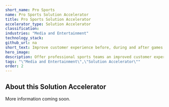 ```yaml
---
short_name: Pro Sports
name: Pro Sports Solution Accelerator
title: Pro Sports Solution Accelerator
accelerator_type: Solution Accelerator
classification: 
industries: "Media and Entertainment"
technology_stack: 
github_url: na
short_text: Improve customer experience before, during and after games and events.
hero_image: 
description: Offer professional sports teams an improved customer experience before, during and after games and events, both away from and in-stadium.
tags: "\"Media and Entertainment\",\"Solution Accelerator\""
order: 2
---
```

## About this Solution Accelerator

More information coming soon.

